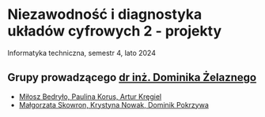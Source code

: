 # Niezawodność i diagnostyka układów cyfrowych 2 - projekty

Informatyka techniczna, semestr 4, lato 2024

## Grupy prowadzącego [dr inż. Dominika Żelaznego](https://wit.pwr.edu.pl/wydzial/struktura-organizacyjna/pracownicy/dominik-zelazny)

- [Miłosz Bedryło, Paulina Korus, Artur Kręgiel](https://github.com/Ite-2022-pwr/sem4-niduc2-proj-pk-ak-mb)
- [Małgorzata Skowron, Krystyna Nowak, Dominik Pokrzywa](https://github.com/Ite-2022-pwr/sem4-niduc2-dp-ms-kn)
